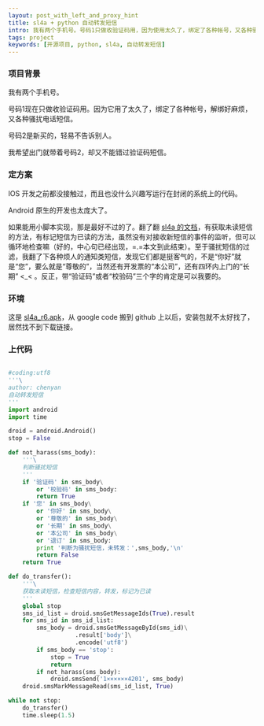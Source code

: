 ```yaml
---
layout: post_with_left_and_proxy_hint
title: sl4a + python 自动转发短信
intro: 我有两个手机号。号码1只做收验证码用，因为使用太久了，绑定了各种帐号，又各种骚扰电话短信。号码2只有少数几个人知道。我希望出门就带着号码2，却又不能错过验证码短信。于是，我用 sl4a + python 写了个自动转发短信的小脚本。这样就可以少带一部烦人的手机出门啦，顺便还可以加点对骚扰短信的过滤。
tags: project
keywords: [开源项目, python, sl4a, 自动转发短信]
---
```

### 项目背景

我有两个手机号。    

号码1现在只做收验证码用。因为它用了太久了，绑定了各种帐号，解绑好麻烦，又各种骚扰电话短信。     

号码2是新买的，轻易不告诉别人。     

我希望出门就带着号码2，却又不能错过验证码短信。   


### 定方案

IOS 开发之前都没接触过，而且也没什么兴趣写运行在封闭的系统上的代码。    

Android 原生的开发也太庞大了。

如果能用小脚本实现，那是最好不过的了。翻了翻 [sl4a 的文档](http://www.mithril.com.au/android/doc/)，有获取未读短信的方法，有标记短信为已读的方法，虽然没有对接收新短信的事件的监听，但可以循环地检查嘛（好的，中心句已经出现，=.=本文到此结束）。至于骚扰短信的过滤，我翻了下各种烦人的通知类短信，发现它们都是挺客气的，不是“你好”就是“您”，要么就是“尊敬的”，当然还有开发票的“本公司”，还有四环内上门的“长期” <_< 。反正，带“验证码”或者“校验码”三个字的肯定是可以我要的。    


### 环境
这是 [sl4a_r6.apk](/download/sl4a_r6.apk)，从 google code 搬到 github 上以后，安装包就不太好找了，居然找不到下载链接。

### 上代码

```python

#coding:utf8
'''\
author: chenyan
自动转发短信
'''
import android
import time

droid = android.Android()
stop = False

def not_harass(sms_body):
    '''\
    判断骚扰短信
    '''
    if '验证码' in sms_body\
        or '校验码' in sms_body:
        return True
    if '您' in sms_body\
        or '你好' in sms_body\
        or '尊敬的' in sms_body\
        or '长期' in sms_body\
        or '本公司' in sms_body\
        or '退订' in sms_body:
        print '判断为骚扰短信，未转发：',sms_body,'\n'
        return False
    return True

def do_transfer():
    '''\
    获取未读短信，检查短信内容，转发，标记为已读
    '''
    global stop
    sms_id_list = droid.smsGetMessageIds(True).result
    for sms_id in sms_id_list:
        sms_body = droid.smsGetMessageById(sms_id)\
                   .result['body']\
                   .encode('utf8')
        if sms_body == 'stop':
            stop = True
            return
        if not_harass(sms_body):
            droid.smsSend('1××××××4201', sms_body)
    droid.smsMarkMessageRead(sms_id_list, True)

while not stop:
    do_transfer()
    time.sleep(1.5)
```

